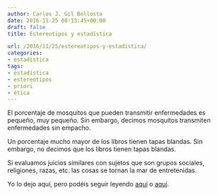 ```yaml
---
author: Carlos J. Gil Bellosta
date: 2016-11-25 08:13:45+00:00
draft: false
title: Estereotipos y estadística

url: /2016/11/25/estereotipos-y-estadistica/
categories:
- estadística
tags:
- estadística
- estereotipos
- priori
- ética
---
```


El porcentaje de mosquitos que pueden transmitir enfermedades es pequeño, muy pequeño. Sin embargo, decimos mosquitos transmiten enfermedades sin empacho.

Un porcentaje mucho mayor de los libros tienen tapas blandas. Sin embargo, no decimos que los libros tienen tapas blandas.

Si evaluamos juicios similares con sujetos que son grupos sociales, religiones, razas, etc. las cosas se tornan la mar de entretenidas.

Yo lo dejo aquí, pero podéis seguir leyendo [aquí](http://www.spsp.org/blog/are-stereotypes-accurate) o [aquí](http://andrewgelman.com/2016/08/11/29627/).
